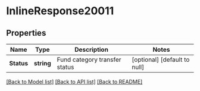# InlineResponse20011

## Properties
Name | Type | Description | Notes
------------ | ------------- | ------------- | -------------
**Status** | **string** | Fund category transfer status | [optional] [default to null]

[[Back to Model list]](../README.md#documentation-for-models) [[Back to API list]](../README.md#documentation-for-api-endpoints) [[Back to README]](../README.md)

